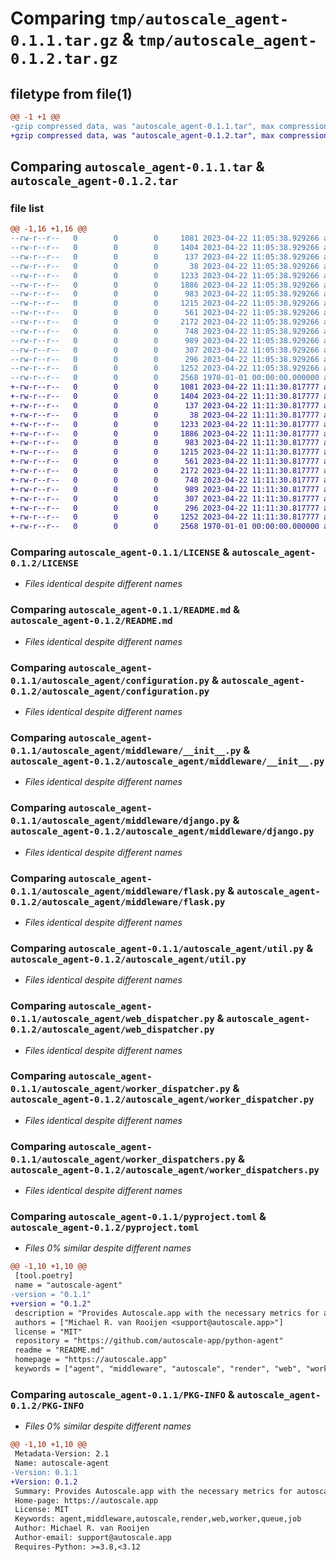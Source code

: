 # Comparing `tmp/autoscale_agent-0.1.1.tar.gz` & `tmp/autoscale_agent-0.1.2.tar.gz`

## filetype from file(1)

```diff
@@ -1 +1 @@
-gzip compressed data, was "autoscale_agent-0.1.1.tar", max compression
+gzip compressed data, was "autoscale_agent-0.1.2.tar", max compression
```

## Comparing `autoscale_agent-0.1.1.tar` & `autoscale_agent-0.1.2.tar`

### file list

```diff
@@ -1,16 +1,16 @@
--rw-r--r--   0        0        0     1081 2023-04-22 11:05:38.929266 autoscale_agent-0.1.1/LICENSE
--rw-r--r--   0        0        0     1404 2023-04-22 11:05:38.929266 autoscale_agent-0.1.1/README.md
--rw-r--r--   0        0        0      137 2023-04-22 11:05:38.929266 autoscale_agent-0.1.1/autoscale_agent/__init__.py
--rw-r--r--   0        0        0       38 2023-04-22 11:05:38.929266 autoscale_agent-0.1.1/autoscale_agent/agent.py
--rw-r--r--   0        0        0     1233 2023-04-22 11:05:38.929266 autoscale_agent-0.1.1/autoscale_agent/configuration.py
--rw-r--r--   0        0        0     1886 2023-04-22 11:05:38.929266 autoscale_agent-0.1.1/autoscale_agent/middleware/__init__.py
--rw-r--r--   0        0        0      983 2023-04-22 11:05:38.929266 autoscale_agent-0.1.1/autoscale_agent/middleware/django.py
--rw-r--r--   0        0        0     1215 2023-04-22 11:05:38.929266 autoscale_agent-0.1.1/autoscale_agent/middleware/flask.py
--rw-r--r--   0        0        0      561 2023-04-22 11:05:38.929266 autoscale_agent-0.1.1/autoscale_agent/util.py
--rw-r--r--   0        0        0     2172 2023-04-22 11:05:38.929266 autoscale_agent-0.1.1/autoscale_agent/web_dispatcher.py
--rw-r--r--   0        0        0      748 2023-04-22 11:05:38.929266 autoscale_agent-0.1.1/autoscale_agent/worker_dispatcher.py
--rw-r--r--   0        0        0      989 2023-04-22 11:05:38.929266 autoscale_agent-0.1.1/autoscale_agent/worker_dispatchers.py
--rw-r--r--   0        0        0      307 2023-04-22 11:05:38.929266 autoscale_agent-0.1.1/autoscale_agent/worker_server.py
--rw-r--r--   0        0        0      296 2023-04-22 11:05:38.929266 autoscale_agent-0.1.1/autoscale_agent/worker_servers.py
--rw-r--r--   0        0        0     1252 2023-04-22 11:05:38.929266 autoscale_agent-0.1.1/pyproject.toml
--rw-r--r--   0        0        0     2568 1970-01-01 00:00:00.000000 autoscale_agent-0.1.1/PKG-INFO
+-rw-r--r--   0        0        0     1081 2023-04-22 11:11:30.817777 autoscale_agent-0.1.2/LICENSE
+-rw-r--r--   0        0        0     1404 2023-04-22 11:11:30.817777 autoscale_agent-0.1.2/README.md
+-rw-r--r--   0        0        0      137 2023-04-22 11:11:30.817777 autoscale_agent-0.1.2/autoscale_agent/__init__.py
+-rw-r--r--   0        0        0       38 2023-04-22 11:11:30.817777 autoscale_agent-0.1.2/autoscale_agent/agent.py
+-rw-r--r--   0        0        0     1233 2023-04-22 11:11:30.817777 autoscale_agent-0.1.2/autoscale_agent/configuration.py
+-rw-r--r--   0        0        0     1886 2023-04-22 11:11:30.817777 autoscale_agent-0.1.2/autoscale_agent/middleware/__init__.py
+-rw-r--r--   0        0        0      983 2023-04-22 11:11:30.817777 autoscale_agent-0.1.2/autoscale_agent/middleware/django.py
+-rw-r--r--   0        0        0     1215 2023-04-22 11:11:30.817777 autoscale_agent-0.1.2/autoscale_agent/middleware/flask.py
+-rw-r--r--   0        0        0      561 2023-04-22 11:11:30.817777 autoscale_agent-0.1.2/autoscale_agent/util.py
+-rw-r--r--   0        0        0     2172 2023-04-22 11:11:30.817777 autoscale_agent-0.1.2/autoscale_agent/web_dispatcher.py
+-rw-r--r--   0        0        0      748 2023-04-22 11:11:30.817777 autoscale_agent-0.1.2/autoscale_agent/worker_dispatcher.py
+-rw-r--r--   0        0        0      989 2023-04-22 11:11:30.817777 autoscale_agent-0.1.2/autoscale_agent/worker_dispatchers.py
+-rw-r--r--   0        0        0      307 2023-04-22 11:11:30.817777 autoscale_agent-0.1.2/autoscale_agent/worker_server.py
+-rw-r--r--   0        0        0      296 2023-04-22 11:11:30.817777 autoscale_agent-0.1.2/autoscale_agent/worker_servers.py
+-rw-r--r--   0        0        0     1252 2023-04-22 11:11:30.817777 autoscale_agent-0.1.2/pyproject.toml
+-rw-r--r--   0        0        0     2568 1970-01-01 00:00:00.000000 autoscale_agent-0.1.2/PKG-INFO
```

### Comparing `autoscale_agent-0.1.1/LICENSE` & `autoscale_agent-0.1.2/LICENSE`

 * *Files identical despite different names*

### Comparing `autoscale_agent-0.1.1/README.md` & `autoscale_agent-0.1.2/README.md`

 * *Files identical despite different names*

### Comparing `autoscale_agent-0.1.1/autoscale_agent/configuration.py` & `autoscale_agent-0.1.2/autoscale_agent/configuration.py`

 * *Files identical despite different names*

### Comparing `autoscale_agent-0.1.1/autoscale_agent/middleware/__init__.py` & `autoscale_agent-0.1.2/autoscale_agent/middleware/__init__.py`

 * *Files identical despite different names*

### Comparing `autoscale_agent-0.1.1/autoscale_agent/middleware/django.py` & `autoscale_agent-0.1.2/autoscale_agent/middleware/django.py`

 * *Files identical despite different names*

### Comparing `autoscale_agent-0.1.1/autoscale_agent/middleware/flask.py` & `autoscale_agent-0.1.2/autoscale_agent/middleware/flask.py`

 * *Files identical despite different names*

### Comparing `autoscale_agent-0.1.1/autoscale_agent/util.py` & `autoscale_agent-0.1.2/autoscale_agent/util.py`

 * *Files identical despite different names*

### Comparing `autoscale_agent-0.1.1/autoscale_agent/web_dispatcher.py` & `autoscale_agent-0.1.2/autoscale_agent/web_dispatcher.py`

 * *Files identical despite different names*

### Comparing `autoscale_agent-0.1.1/autoscale_agent/worker_dispatcher.py` & `autoscale_agent-0.1.2/autoscale_agent/worker_dispatcher.py`

 * *Files identical despite different names*

### Comparing `autoscale_agent-0.1.1/autoscale_agent/worker_dispatchers.py` & `autoscale_agent-0.1.2/autoscale_agent/worker_dispatchers.py`

 * *Files identical despite different names*

### Comparing `autoscale_agent-0.1.1/pyproject.toml` & `autoscale_agent-0.1.2/pyproject.toml`

 * *Files 0% similar despite different names*

```diff
@@ -1,10 +1,10 @@
 [tool.poetry]
 name = "autoscale-agent"
-version = "0.1.1"
+version = "0.1.2"
 description = "Provides Autoscale.app with the necessary metrics for autoscaling web and worker processes"
 authors = ["Michael R. van Rooijen <support@autoscale.app>"]
 license = "MIT"
 repository = "https://github.com/autoscale-app/python-agent"
 readme = "README.md"
 homepage = "https://autoscale.app"
 keywords = ["agent", "middleware", "autoscale", "render", "web", "worker", "queue", "job"]
```

### Comparing `autoscale_agent-0.1.1/PKG-INFO` & `autoscale_agent-0.1.2/PKG-INFO`

 * *Files 0% similar despite different names*

```diff
@@ -1,10 +1,10 @@
 Metadata-Version: 2.1
 Name: autoscale-agent
-Version: 0.1.1
+Version: 0.1.2
 Summary: Provides Autoscale.app with the necessary metrics for autoscaling web and worker processes
 Home-page: https://autoscale.app
 License: MIT
 Keywords: agent,middleware,autoscale,render,web,worker,queue,job
 Author: Michael R. van Rooijen
 Author-email: support@autoscale.app
 Requires-Python: >=3.8,<3.12
```


